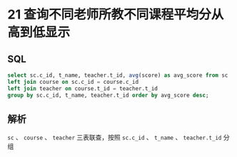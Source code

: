 # 21 查询不同老师所教不同课程平均分从高到低显示

## SQL

```sql
select sc.c_id, t_name, teacher.t_id, avg(score) as avg_score from sc
left join course on sc.c_id = course.c_id
left join teacher on course.t_id = teacher.t_id
group by sc.c_id, t_name, teacher.t_id order by avg_score desc;
```

## 解析

`sc` 、 `course` 、 `teacher` 三表联查，按照 `sc.c_id` 、 `t_name` 、 `teacher.t_id` 分组